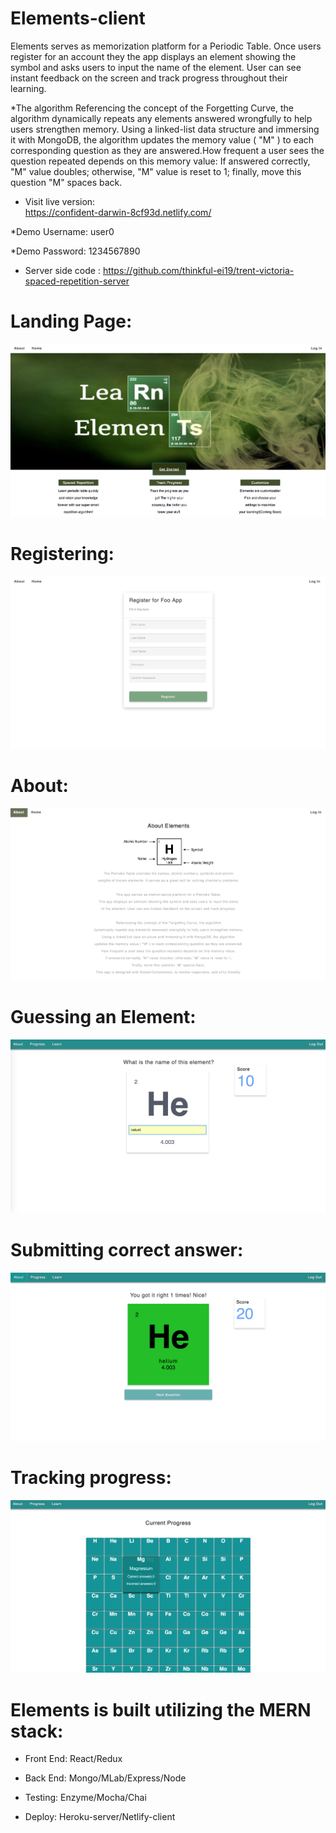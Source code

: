 # Elements-client

Elements serves as memorization platform for a Periodic Table. Once users register for an account they the app displays an element showing the symbol and asks users to input the name of the element. User can see instant feedback on the screen and track progress throughout their learning.

*The algorithm
Referencing the concept of the Forgetting Curve, the algorithm dynamically repeats any elements answered wrongfully to help users strengthen memory. Using a linked-list data structure and immersing it with MongoDB, the algorithm updates the memory value ( "M" ) to each corresponding question as they are answered.How frequent a user sees the question repeated depends on this memory value: If answered correctly, "M" value doubles; otherwise, "M" value is reset to 1; finally, move this question "M" spaces back.

* Visit live version:  
https://confident-darwin-8cf93d.netlify.com/

*Demo Username: user0

*Demo Password: 1234567890

* Server side code :
https://github.com/thinkful-ei19/trent-victoria-spaced-repetition-server

# Landing Page:

![Landing Page](https://github.com/thinkful-ei19/Victoria-Trent-Spaced-Repetition-App-Client/blob/master/src/images/Screen%20Shot%202018-06-01%20at%2020.35.45.png)

# Registering:

![Register](https://github.com/thinkful-ei19/Victoria-Trent-Spaced-Repetition-App-Client/blob/master/src/images/Screen%20Shot%202018-06-01%20at%2020.36.11.png)

# About:

![About](https://github.com/thinkful-ei19/Victoria-Trent-Spaced-Repetition-App-Client/blob/master/src/images/Screen%20Shot%202018-06-01%20at%2020.36.25.png)

# Guessing an Element:

![Guessing an Element](https://github.com/thinkful-ei19/Victoria-Trent-Spaced-Repetition-App-Client/blob/master/src/images/Screen%20Shot%202018-06-01%20at%2020.36.52.png)

# Submitting correct answer:

![Submitting correct answer](https://github.com/thinkful-ei19/Victoria-Trent-Spaced-Repetition-App-Client/blob/master/src/images/Screen%20Shot%202018-06-01%20at%2020.37.03.png)

# Tracking progress:

![Tracking progress](https://github.com/thinkful-ei19/Victoria-Trent-Spaced-Repetition-App-Client/blob/master/src/images/Screen%20Shot%202018-06-01%20at%2020.37.23.png)

# Elements is built utilizing the MERN stack:

* Front End: React/Redux

* Back End: Mongo/MLab/Express/Node

* Testing: Enzyme/Mocha/Chai

* Deploy: Heroku-server/Netlify-client
